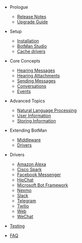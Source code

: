 - Prologue
	- [Release Notes](/__version__/releases)
	- [Upgrade Guide](/__version__/upgrade)

- Setup
	- [Installation](/__version__/installation)
	- [BotMan Studio](/__version__/botman-studio)
	- [Cache drivers](/__version__/cache-drivers)

- Core Concepts
	- [Hearing Messages](/__version__/receiving)
	- [Hearing Attachments](/__version__/receiving-additional-content)
	- [Sending Messages](/__version__/sending)
	- [Conversations](/__version__/conversations)
	- [Events](/__version__/events)

- Advanced Topics
	- [Natural Language Processing](/__version__/nlp)
	- [User Information](/__version__/user-information)
	- [Storing Information](/__version__/storing-information)

- Extending BotMan
	- [Middleware](/__version__/middleware)
	- [Drivers](/__version__/drivers)

- Drivers
	- [Amazon Alexa](/__version__/driver-amazon-alexa)
	- [Cisco Spark](/__version__/driver-cisco-spark)
    - [Facebook Messenger](/__version__/driver-facebook-messenger)
    - [HipChat](/__version__/driver-hipchat)
    - [Microsoft Bot Framework](/__version__/driver-ms-bot-framework)
    - [Nexmo](/__version__/driver-nexmo)
    - [Slack](/__version__/driver-slack)
    - [Telegram](/__version__/driver-telegram)
    - [Twilio](/__version__/driver-twilio)
    - [Web](/__version__/driver-web)
    - [WeChat](/__version__/driver-wechat)
- [Testing](/__version__/testing)
- [FAQ](/__version__/faq)